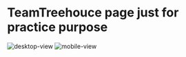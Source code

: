 <h1>TeamTreehouce page just for practice purpose</h1>

<img src="https://i.ibb.co/Df0RjLT/desktop-view.png" alt="desktop-view" border="0">
<img src="https://i.ibb.co/kJ0bDpL/mobile-view.png" alt="mobile-view" border="0">
